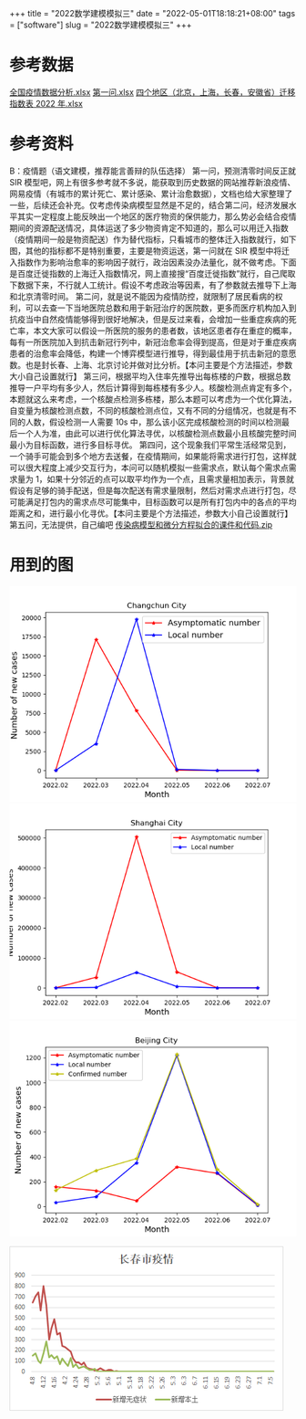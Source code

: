 +++
title = "2022数学建模模拟三"
date = "2022-05-01T18:18:21+08:00"
tags = ["software"]
slug = "2022数学建模模拟三"
+++
# 参考数据

[全国疫情数据分析.xlsx](./assets/全国疫情数据分析.xlsx)
[第一问.xlsx](./assets/第一问.xlsx)
[四个地区（北京，上海，长春，安徽省）迁移指数表 2022 年.xlsx](./assets/四个地区（北京，上海，长春，安徽省）迁移指数表2022年.xlsx)

# 参考资料

B：疫情题（语文建模，推荐能言善辩的队伍选择）
第一问，预测清零时间反正就 SIR 模型吧，网上有很多参考就不多说，能获取到历史数据的网站推荐新浪疫情、网易疫情（有城市的累计死亡、累计感染、累计治愈数据），文档也给大家整理了一些，后续还会补充。仅考虑传染病模型显然是不足的，结合第二问，经济发展水平其实一定程度上能反映出一个地区的医疗物资的保供能力，那么势必会结合疫情期间的资源配送情况，具体运送了多少物资肯定不知道的，那么可以用迁入指数（疫情期间一般是物资配送）作为替代指标，只看城市的整体迁入指数就行，如下图，其他的指标都不是特别重要，主要是物资运送，第一问就在 SIR 模型中将迁入指数作为影响治愈率的影响因子就行，政治因素没办法量化，就不做考虑。下面是百度迁徙指数的上海迁入指数情况，网上直接搜“百度迁徙指数”就行，自己爬取下数据下来，不行就人工统计。假设不考虑政治等因素，有了参数就去推导下上海和北京清零时间。
第二问，就是说不能因为疫情防控，就限制了居民看病的权利，可以去查一下当地医院总数和用于新冠治疗的医院数，更多而医疗机构加入到抗疫当中自然疫情能够得到很好地解决，但是反过来看，会增加一些重症疾病的死亡率，本文大家可以假设一所医院的服务的患者数，该地区患者存在重症的概率，每有一所医院加入到抗击新冠行列中，新冠治愈率会得到提高，但是对于重症疾病患者的治愈率会降低，构建一个博弈模型进行推导，得到最佳用于抗击新冠的意愿数。也是封长春、上海、北京讨论并做对比分析。【本问主要是个方法描述，参数大小自己设置就行】
第三问，根据平均入住率先推导出每栋楼的户数，根据总数推导一户平均有多少人，然后计算得到每栋楼有多少人。核酸检测点肯定有多个，本题就这么来考虑，一个核酸点检测多栋楼，那么本题可以考虑为一个优化算法，自变量为核酸检测点数，不同的核酸检测点位，又有不同的分组情况，也就是有不同的人数，假设检测一人需要 10s 中，那么该小区完成核酸检测的时间以检测最后一个人为准，由此可以进行优化算法寻优，以核酸检测点数最小且核酸完整时间最小为目标函数，进行多目标寻优。
第四问，这个现象我们平常生活经常见到，一个骑手可能会到多个地方去送餐，在疫情期间，如果能将需求进行打包，这样就可以很大程度上减少交互行为，本问可以随机模拟一些需求点，默认每个需求点需求量为 1，如果十分邻近的点可以取平均作为一个点，且需求量相加表示，背景就假设有足够的骑手配送，但是每次配送有需求量限制，然后对需求点进行打包，尽可能满足打包内的需求点尽可能集中，目标函数可以是所有打包内中的各点的平均距离之和，进行最小化寻优。【本问主要是个方法描述，参数大小自己设置就行】
第五问，无法提供，自己编吧
[传染病模型和微分方程拟合的课件和代码.zip](./assets/传染病模型和微分方程拟合的课件和代码.zip)

# 用到的图

![2022数学建模模拟三-0](./assets/2022数学建模模拟三-0.png)
![2022数学建模模拟三-1](./assets/2022数学建模模拟三-1.png)
![2022数学建模模拟三-2](./assets/2022数学建模模拟三-2.png)

![2022数学建模模拟三-3](./assets/2022数学建模模拟三-3.png)
